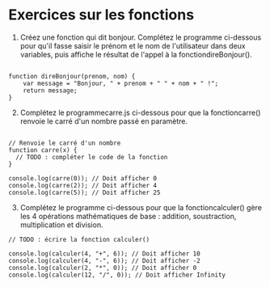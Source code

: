 # Exercices sur les fonctions

1. Créez une fonction qui dit bonjour. Complétez le programme ci-dessous pour qu'il fasse saisir le prénom et le nom de l'utilisateur dans deux variables, puis affiche le résultat de l'appel à la fonctiondireBonjour().

```JS

function direBonjour(prenom, nom) {
    var message = "Bonjour, " + prenom + " " + nom + " !";
    return message;
}
```

2. Complétez le programmecarre.js ci-dessous pour que la fonctioncarre() renvoie le carré d'un nombre passé en paramètre.

```JS

// Renvoie le carré d'un nombre
function carre(x) {
  // TODO : compléter le code de la fonction
}

console.log(carre(0)); // Doit afficher 0
console.log(carre(2)); // Doit afficher 4
console.log(carre(5)); // Doit afficher 25

```

3. Complétez le programme ci-dessous pour que la fonctioncalculer() gère les 4 opérations mathématiques de base : addition, soustraction, multiplication et division.

```JS
// TODO : écrire la fonction calculer()

console.log(calculer(4, "+", 6)); // Doit afficher 10
console.log(calculer(4, "-", 6)); // Doit afficher -2
console.log(calculer(2, "*", 0)); // Doit afficher 0
console.log(calculer(12, "/", 0)); // Doit afficher Infinity
```
